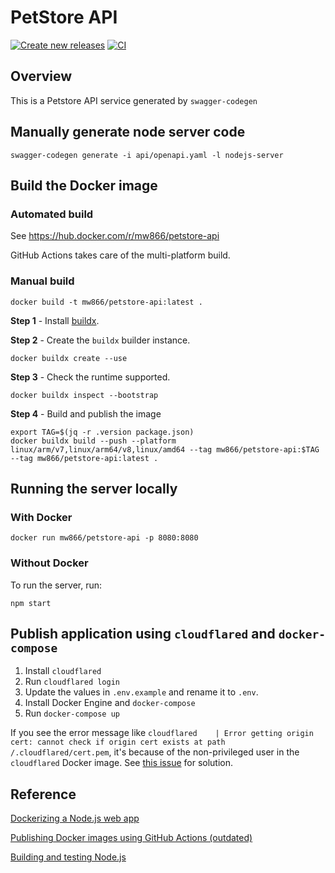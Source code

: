 # PetStore API
[![Create new releases](https://github.com/mw866/petstore-api/actions/workflows/release.yml/badge.svg)](https://github.com/mw866/petstore-api/actions/workflows/release.yml)
[![CI](https://github.com/mw866/petstore-api/actions/workflows/ci.yml/badge.svg)](https://github.com/mw866/petstore-api/actions/workflows/ci.yml)
## Overview

This is a Petstore API service generated by `swagger-codegen`

## Manually generate node server code

```
swagger-codegen generate -i api/openapi.yaml -l nodejs-server 
```

## Build the Docker image

### Automated build

See https://hub.docker.com/r/mw866/petstore-api

GitHub Actions takes care of the multi-platform build.

### Manual build

```
docker build -t mw866/petstore-api:latest .
```

**Step 1** - Install [buildx](https://github.com/docker/buildx).

**Step 2** - Create the `buildx` builder instance.

```
docker buildx create --use
```

**Step 3** - Check the runtime supported.

```
docker buildx inspect --bootstrap
```

**Step 4** - Build and publish the image

```
export TAG=$(jq -r .version package.json)
docker buildx build --push --platform linux/arm/v7,linux/arm64/v8,linux/amd64 --tag mw866/petstore-api:$TAG --tag mw866/petstore-api:latest .
```

## Running the server locally

### With Docker

```
docker run mw866/petstore-api -p 8080:8080
```

### Without Docker
To run the server, run:

```
npm start
```

## Publish application using `cloudflared` and `docker-compose`

1. Install `cloudflared` 
1. Run `cloudflared login`
1. Update the values in `.env.example` and rename it to `.env`.
1. Install Docker Engine and `docker-compose`
1. Run `docker-compose up`

If you see the error message like ```cloudflared    | Error getting origin cert: cannot check if origin cert exists at path /.cloudflared/cert.pem```, it's because of the non-privileged user in the `cloudflared` Docker image. See [this issue](https://github.com/cloudflare/cloudflared/issues/163) for solution.

## Reference

[Dockerizing a Node.js web app](https://nodejs.org/en/docs/guides/nodejs-docker-webapp/)

[Publishing Docker images using GitHub Actions (outdated)](https://docs.github.com/en/actions/guides/publishing-docker-images)

[Building and testing Node.js](https://docs.github.com/en/actions/guides/building-and-testing-nodejs)